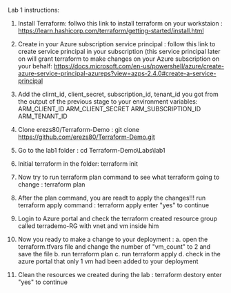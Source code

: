 Lab 1 instructions:

1. Install Terraform:
  follwo this link to install terraform on your workstaion : https://learn.hashicorp.com/terraform/getting-started/install.html
  
2. Create in your Azure subscription service principal :
  follow this link to create service principal in your subscription (this service principal later on will grant terraform to make changes     on your Azure subscription on your behalf: 
  https://docs.microsoft.com/en-us/powershell/azure/create-azure-service-principal-azureps?view=azps-2.4.0#create-a-service-principal
  
3. Add the clirnt_id, client_secret, subscription_id, tenant_id you got from the output of the previous stage to your environment              variables:
    ARM_CLIENT_ID 
    ARM_CLIENT_SECRET
    ARM_SUBSCRIPTION_ID
    ARM_TENANT_ID
    
4. Clone erezs80/Terraform-Demo :
  git clone https://github.com/erezs80/Terraform-Demo.git
  
5. Go to the lab1 folder : 
  cd Terraform-Demo\Labs\lab1

6. Initial terraform in the folder:
  terraform init

7. Now try to run terraform plan command to see what terraform going to change :
  terraform plan
  
8. After the plan command, you are readt to apply the changes!!! run terraform apply command :
  terraform apply
  enter "yes" to continue

9. Login to Azure portal and check the terraform created resource group called terrademo-RG with vnet and vm inside him

10. Now you ready to make a change to your deployment :
  a. open the terraform.tfvars file and change the number of "vm_count" to 2 and save the file
  b. run terraform plan
  c. run terraform apply
  d. check in the azure portal that only 1 vm had been added to your deployment

11. Clean the resources we created during the lab :
  terraform destory
  enter "yes" to continue